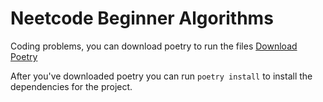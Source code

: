 # Neetcode Beginner Algorithms

Coding problems, you can download poetry to run the files [Download Poetry](https://python-poetry.org/docs/)

After you've downloaded poetry you can run `poetry install` to install the dependencies for the project.
